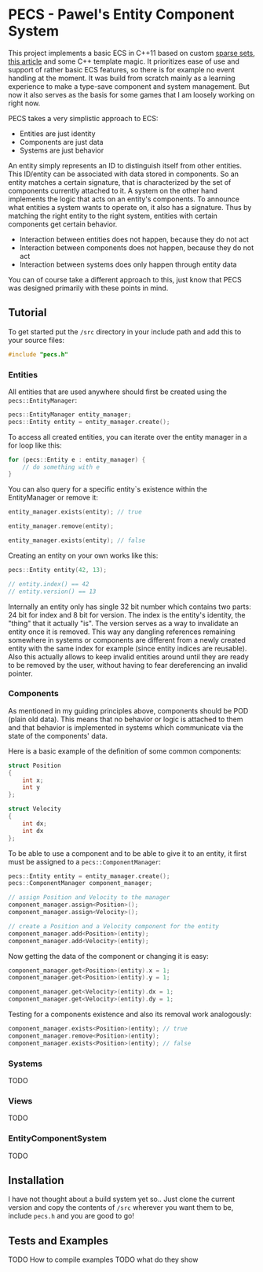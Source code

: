 # PECS - Pawel's Entity Component System
This project implements a basic ECS in C++11 based on custom
[sparse sets](https://programmingpraxis.com/2012/03/09/sparse-sets/),
[this article](http://cowboyprogramming.com/2007/01/05/evolve-your-heirachy/)
 and some C++ template magic. It prioritizes ease of
 use and support of rather basic ECS features, so there is for
 example no event handling at the moment. It was
build from scratch mainly as a learning experience to make a type-save
component and system management. But now it also serves as
the basis for some games that I am loosely working on right now.

PECS takes a very simplistic approach to ECS:
- Entities are just identity
- Components are just data
- Systems are just behavior

An entity simply represents an ID to distinguish itself from other entities.
This ID/entity can be associated with data stored in components. So  an
entity matches a certain signature, that is characterized by the set of
components currently attached to it. A system on the other hand implements
the logic that acts on an entity's components. To announce what entities a
system wants to operate on, it also has a signature. Thus by matching the
right entity to the right system, entities with certain components get
certain behavior.

- Interaction between entities does not happen, because they do not act
- Interaction between components does not happen, because they do not act
- Interaction between systems does only happen through entity data

You can of course take a different approach to this, just know that PECS
was designed primarily with these points in mind.

## Tutorial
To get started put the `/src` directory in your include path and add
this to your source files:
``` c++
#include "pecs.h"
```

### Entities
All entities that are used anywhere should first be created using the
`pecs::EntityManager`:
``` c++
pecs::EntityManager entity_manager;
pecs::Entity entity = entity_manager.create();
```

To access all created entities, you can iterate over the entity manager
in a for loop like this:
``` c++
for (pecs::Entity e : entity_manager) {
    // do something with e
}
```

You can also query for a specific entity`s existence within
the EntityManager or remove it:
``` c++
entity_manager.exists(entity); // true

entity_manager.remove(entity);

entity_manager.exists(entity); // false
```

Creating an entity on your own works like this:
``` c++
pecs::Entity entity(42, 13);

// entity.index() == 42
// entity.version() == 13
```

Internally an entity only has single 32 bit number which contains two
parts: 24 bit for index and 8 bit for version. The index is the entity's
identity, the "thing" that it actually "is". The version serves as a
way to invalidate an entity once it is removed. This way any dangling
references remaining somewhere in systems or components are different
from a newly created entity with the same index for example (since entity
indices are reusable). Also this actually allows to keep invalid entities
around until they are ready to be removed by the user, without having to
fear dereferencing an invalid pointer.


### Components
As mentioned in my guiding principles above, components should be POD
(plain old data). This means that no behavior or logic is attached to
them and that behavior is implemented in systems which communicate via
the state of the components' data.

Here is a basic example of the definition of some common components:
``` c++
struct Position
{
    int x;
    int y
};

struct Velocity
{
    int dx;
    int dx
};
```

To be able to use a component and to be able to give it to an entity, it
first must be assigned to a `pecs::ComponentManager`:
``` c++
pecs::Entity entity = entity_manager.create();
pecs::ComponentManager component_manager;

// assign Position and Velocity to the manager
component_manager.assign<Position>();
component_manager.assign<Velocity>();

// create a Position and a Velocity component for the entity
component_manager.add<Position>(entity);
component_manager.add<Velocity>(entity);
```

Now getting the data of the component or changing it is easy:
``` c++
component_manager.get<Position>(entity).x = 1;
component_manager.get<Position>(entity).y = 1;

component_manager.get<Velocity>(entity).dx = 1;
component_manager.get<Velocity>(entity).dy = 1;
```

Testing for a components existence and also its removal work analogously:
``` c++
component_manager.exists<Position>(entity); // true
component_manager.remove<Position>(entity);
component_manager.exists<Position>(entity); // false
```


### Systems
TODO

### Views
TODO

### EntityComponentSystem
TODO

## Installation
I have not thought about a build system yet so..
Just clone the current version and copy the contents of `/src` wherever
you want them to be, include `pecs.h` and you are good to go!

## Tests and Examples
TODO How to compile examples
TODO what do they show

